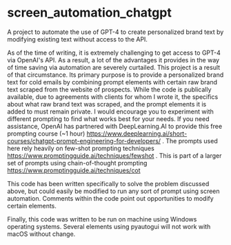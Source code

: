 # screen_automation_chatgpt
A project to automate the use of GPT-4 to create personalized brand text by modifying existing text without access to the API.

As of the time of writing, it is extremely challenging to get access to GPT-4 via OpenAI's API. As a result, a lot of the advantages it provides in the way of time saving via automation are severely curtailed. 
This project is a result of that circumstance. Its primary purpose is to provide a personalized brand text for cold emails by combining prompt elements with certain raw brand text scraped from the website of prospects. 
While the code is publically available, due to agreements with clients for whom I wrote it, the specifics about what raw brand text was scraped, and the prompt elements it is added to must remain private. I would encourage you to experiment with different prompting to find what works best for your needs. If you need assistance, OpenAI has partnered with DeepLearning.AI to provide this free prompting course (~1 hour) https://www.deeplearning.ai/short-courses/chatgpt-prompt-engineering-for-developers/ . The prompts used here rely heavily on few-shot prompting techniques https://www.promptingguide.ai/techniques/fewshot .
This is part of a larger set of prompts using chain-of-thought prompting https://www.promptingguide.ai/techniques/cot

This code has been written specifically to solve the problem discussed above, but could easily be modified to run any sort of prompt using screen automation. Comments within the code point out opportunities to modify certain elements.

Finally, this code was written to be run on machine using Windows operating systems. Several elements using pyautogui will not work with macOS without change.
